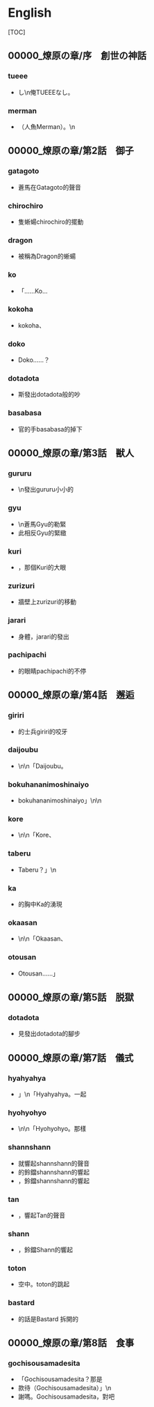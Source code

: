 # English

[TOC]

## 00000_燎原の章/序　創世の神話

### tueee

- し\n俺TUEEEなし。

### merman

- （人魚Merman）。\n


## 00000_燎原の章/第2話　御子

### gatagoto

- 蒼馬在Gatagoto的聲音

### chirochiro

- 隻蜥蝪chirochiro的擺動

### dragon

- 被稱為Dragon的蜥蝪

### ko

- 「……Ko…

### kokoha

- kokoha、

### doko

- Doko……？

### dotadota

- 斯發出dotadota般的吵

### basabasa

- 官的手basabasa的掉下


## 00000_燎原の章/第3話　獣人

### gururu

- \n發出gururu小小的

### gyu

- \n蒼馬Gyu的勒緊
- 此相反Gyu的緊緻

### kuri

- ，那個Kuri的大眼

### zurizuri

- 牆壁上zurizuri的移動

### jarari

- 身體，jarari的發出

### pachipachi

- 的眼睛pachipachi的不停


## 00000_燎原の章/第4話　邂逅

### giriri

- 的士兵giriri的咬牙

### daijoubu

- \n\n「Daijoubu。

### bokuhananimoshinaiyo

- bokuhananimoshinaiyo」\n\n

### kore

- \n\n「Kore、

### taberu

- Taberu？」\n

### ka

- 的胸中Ka的湧現

### okaasan

- \n\n「Okaasan、

### otousan

- Otousan……」


## 00000_燎原の章/第5話　脱獄

### dotadota

- 見發出dotadota的腳步


## 00000_燎原の章/第7話　儀式

### hyahyahya

- 」\n「Hyahyahya。一起

### hyohyohyo

- \n\n「Hyohyohyo。那樣

### shannshann

- 就響起shannshann的聲音
- 的鈴鐺shannshann的響起
- ，鈴鐺shannshann的響起

### tan

- ，響起Tan的聲音

### shann

- ，鈴鐺Shann的響起

### toton

- 空中。toton的跳起

### bastard

- 的話是Bastard 拆開的


## 00000_燎原の章/第8話　食事

### gochisousamadesita

- 「Gochisousamadesita？那是
- 款待（Gochisousamadesita）」\n
- 謝嗎。Gochisousamadesita，對吧
